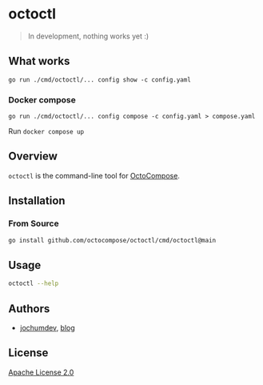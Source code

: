 # octoctl

> In development, nothing works yet :)

## What works

```
go run ./cmd/octoctl/... config show -c config.yaml
```

### Docker compose

```
go run ./cmd/octoctl/... config compose -c config.yaml > compose.yaml
```

Run `docker compose up`

## Overview

`octoctl` is the command-line tool for [OctoCompose](https://octocompose.dev/).

## Installation

### From Source

```sh
go install github.com/octocompose/octoctl/cmd/octoctl@main
```

## Usage

```sh
octoctl --help
```

## Authors

- [jochumdev](https://github.com/jochumdev), [blog](https://jochum.dev/)

## License

[Apache License 2.0](https://github.com/octocompose/octoctl/blob/main/LICENSE)
